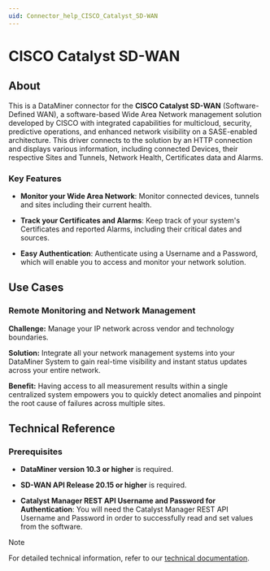 ```yaml
---
uid: Connector_help_CISCO_Catalyst_SD-WAN
---
```


# CISCO Catalyst SD-WAN

## About

This is a DataMiner connector for the **CISCO Catalyst SD-WAN** (Software-Defined WAN), a software-based Wide Area Network management solution developed by CISCO with integrated capabilities for multicloud, security, predictive operations, and enhanced network visibility on a SASE-enabled architecture.
This driver connects to the solution by an HTTP connection and displays various information, including connected Devices, their respective Sites and Tunnels, Network Health, Certificates data and Alarms.

### Key Features

- **Monitor your Wide Area Network**: Monitor connected devices, tunnels and sites including their current health.

- **Track your Certificates and Alarms**: Keep track of your system's Certificates and reported Alarms, including their critical dates and sources.

- **Easy Authentication**: Authenticate using a Username and a Password, which will enable you to access and monitor your network solution.

## Use Cases

### Remote Monitoring and Network Management

**Challenge:** Manage your IP network across vendor and technology boundaries.

**Solution:** Integrate all your network management systems into your DataMiner System to gain real-time visibility and instant status updates across your entire network.

**Benefit:** Having access to all measurement results within a single centralized system empowers you to quickly detect anomalies and pinpoint the root cause of failures across multiple sites.

## Technical Reference

### Prerequisites

- **DataMiner version 10.3 or higher** is required.

- **SD-WAN API Release 20.15 or higher** is required.

- **Catalyst Manager REST API Username and Password for Authentication**: You will need the Catalyst Manager REST API Username and Password in order to successfully read and set values from the software.

> [!NOTE]
> For detailed technical information, refer to our [technical documentation](xref:Connector_help_CISCO_Catalyst_SD-WAN_Technical).
